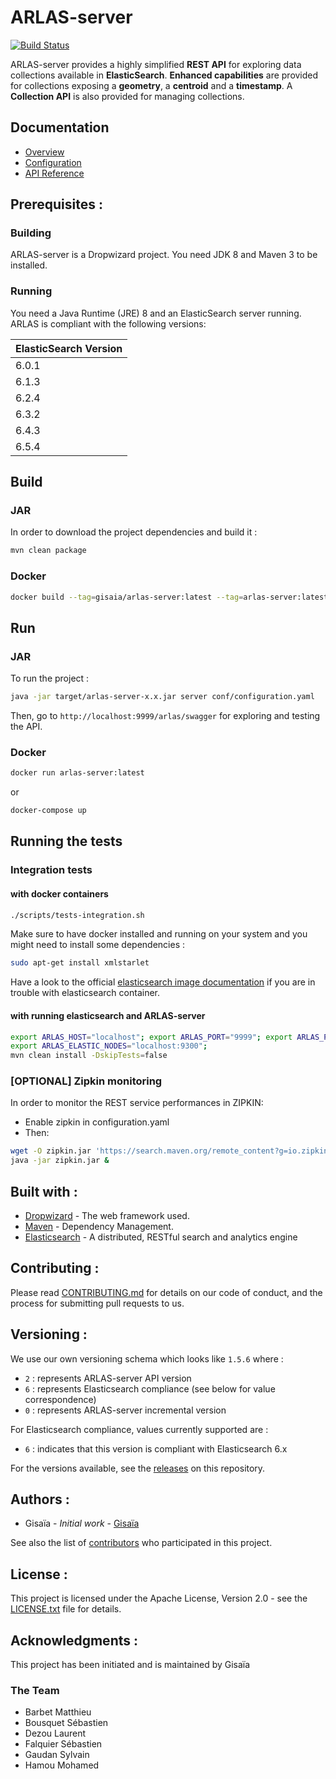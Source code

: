 # ARLAS-server

[![Build Status](https://api.travis-ci.org/gisaia/ARLAS-server.svg?branch=develop)](https://travis-ci.org/gisaia/ARLAS-server)

ARLAS-server provides a highly simplified **REST API** for exploring data collections available in **ElasticSearch**.
**Enhanced capabilities** are provided for collections exposing a **geometry**, a **centroid** and a **timestamp**. A **Collection API** is also provided for managing collections.

## Documentation

* [Overview](http://docs.arlas.io/arlas-tech/current/arlas-api/)
* [Configuration](http://docs.arlas.io/arlas-tech/current/arlas-server-configuration/)
* [API Reference](http://docs.arlas.io/arlas-tech/current/reference/)

## Prerequisites :

### Building

ARLAS-server is a Dropwizard project. You need JDK 8 and Maven 3 to be installed.

### Running

You need a Java Runtime (JRE) 8 and an ElasticSearch server running. ARLAS is compliant with the following versions:

| ElasticSearch Version |
|  ---  |
| 6.0.1 |
| 6.1.3 |
| 6.2.4 |
| 6.3.2 |
| 6.4.3 |
| 6.5.4 |

## Build

### JAR
In order to download the project dependencies and build it :

```sh
mvn clean package
```
### Docker

```sh
docker build --tag=gisaia/arlas-server:latest --tag=arlas-server:latest .
```

## Run

### JAR

To run the project :

```sh
java -jar target/arlas-server-x.x.jar server conf/configuration.yaml
```

Then, go to `http://localhost:9999/arlas/swagger` for exploring and testing the API.

### Docker

```sh
docker run arlas-server:latest
```

or

```sh
docker-compose up
```

## Running the tests
### Integration tests
#### with docker containers

```sh
./scripts/tests-integration.sh
```

Make sure to have docker installed and running on your system and you might need to install some dependencies :

```sh
sudo apt-get install xmlstarlet
```

Have a look to the official [elasticsearch image documentation](https://www.elastic.co/guide/en/elasticsearch/reference/current/docker.html) if you are in trouble with elasticsearch container.

#### with running elasticsearch and ARLAS-server

```sh
export ARLAS_HOST="localhost"; export ARLAS_PORT="9999"; export ARLAS_PREFIX="/arlas/";
export ARLAS_ELASTIC_NODES="localhost:9300";
mvn clean install -DskipTests=false
```

### [OPTIONAL] Zipkin monitoring
In order to monitor the REST service performances in ZIPKIN:
- Enable zipkin in configuration.yaml
- Then:

```sh
wget -O zipkin.jar 'https://search.maven.org/remote_content?g=io.zipkin.java&a=zipkin-server&v=LATEST&c=exec'
java -jar zipkin.jar &
```

## Built with :

- [Dropwizard](http://www.dropwizard.io) - The web framework used.
- [Maven](https://maven.apache.org/) - Dependency Management.
- [Elasticsearch](https://www.elastic.co/) -  A distributed, RESTful search and analytics engine

## Contributing :

Please read [CONTRIBUTING.md](CONTRIBUTING.md) for details on our code of conduct, and the process for submitting pull requests to us.

## Versioning :

We use our own versioning schema which looks like ```1.5.6``` where :

- `2` : represents ARLAS-server API version
- `6` : represents Elasticsearch compliance (see below for value correspondence)
- `0` : represents ARLAS-server incremental version

For Elasticsearch compliance, values currently supported are :

- `6` : indicates that this version is compliant with Elasticsearch 6.x

For the versions available, see the [releases](https://github.com/gisaia/ARLAS-server/releases) on this repository.

## Authors :

- Gisaïa - *Initial work* - [Gisaïa](http://gisaia.fr/)

See also the list of [contributors](https://gitlab.com/GISAIA.ARLAS/ARLAS-server/graphs/develop) who participated in this project.

## License :

This project is licensed under the Apache License, Version 2.0 - see the [LICENSE.txt](LICENSE.txt) file for details.

## Acknowledgments :
This project has been initiated and is maintained by Gisaïa

### The Team
- Barbet Matthieu
- Bousquet Sébastien
- Dezou Laurent
- Falquier Sébastien
- Gaudan Sylvain
- Hamou Mohamed
